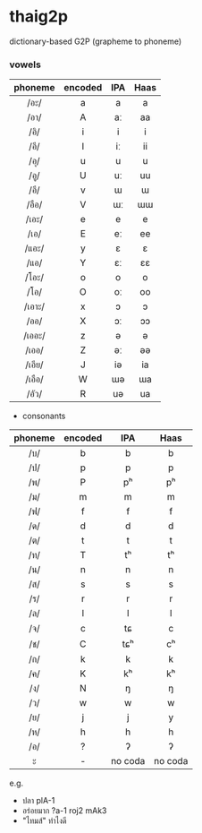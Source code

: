 # thaig2p

dictionary-based G2P (grapheme to phoneme)

### vowels

|phoneme|encoded|IPA|Haas|
|:-:|:-:|:-:|:-:|
|/อะ/|a|a|a|
|/อา/|A|aː|aa|
|/อิ/|i|i|i|
|/อี/|I|iː|ii|
|/อุ/|u|u|u|
|/อู/|U|uː|uu|
|/อึ/|v|ɯ|ɯ|
|/อือ/|V|ɯː|ɯɯ|
|/เอะ/|e|e|e|
|/เอ/|E|eː|ee|
|/แอะ/|y|ɛ|ɛ|
|/แอ/|Y|ɛː|ɛɛ|
|/โอะ/|o|o|o|
|/โอ/|O|oː|oo|
|/เอาะ/|x|ɔ|ɔ|
|/ออ/|X|ɔː|ɔɔ|
|/เออะ/|z|ə|ə|
|/เออ/|Z|əː|əə|
|/เอีย/|J|iə|ia|
|/เอือ/|W|ɯə|ɯa|
|/อัว/|R|uə|ua|

- consonants

|phoneme|encoded|IPA|Haas|
|:-:|:-:|:-:|:-:|
|/บ/|b|b|b|
|/ป/|p|p|p|
|/พ/|P|pʰ|pʰ|
|/ม/|m|m|m|
|/ฟ/|f|f|f|
|/ด/|d|d|d|
|/ต/|t|t|t|
|/ท/|T|tʰ|tʰ|
|/น/|n|n|n|
|/ส/|s|s|s|
|/ร/|r|r|r|
|/ล/|l|l|l|
|/จ/|c|tɕ|c|
|/ช/|C|tɕʰ|cʰ|
|/ก/|k|k|k|
|/ค/|K|kʰ|kʰ|
|/ง/|N|ŋ|ŋ|
|/ว/|w|w|w|
|/ย/|j|j|y|
|/ห/|h|h|h|
|/อ/|?|ʔ|ʔ|
|ะ|-|no coda|no coda|

e.g.
- ปลา plA-1
- อร่อยมาก ?a-1 roj2 mAk3
- "ไทมส์" ทำไงดี 
